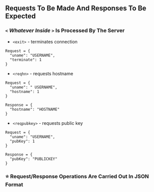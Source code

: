 ## Requests To Be Made And Responses To Be Expected

### `<` *Whatever Inside* `>` Is Processed By The Server

- `<exit>` - terminates connection
```
Request = {
  "uname": "USERNAME",
  "terminate": 1
}
```

- `<reqhn>` - requests hostname
```
Request = {
  "uname": " USERNAME",
  "hostname": 1
}
```
```
Response = {
  "hostname": "HOSTNAME"
}
```

- `<reqpubkey>` - requests public key
```
Request = {
  "uname": "USERNAME",
  "pubKey": 1
}
```
```
Response = {
  "pubKey": "PUBLICKEY"
}
```

### :star: Request/Response Operations Are Carried Out In JSON Format
